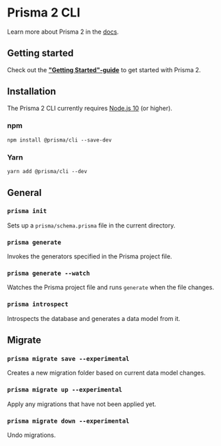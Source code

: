 # Prisma 2 CLI

Learn more about Prisma 2 in the [docs](https://github.com/prisma/prisma).

## Getting started

Check out the [**"Getting Started"-guide**](https://github.com/prisma/prisma/blob/master/docs/getting-started.md) to get started with Prisma 2.

## Installation

The Prisma 2 CLI currently requires [Node.js 10](https://nodejs.org/en/download/releases/) (or higher).

### npm

```
npm install @prisma/cli --save-dev
```

### Yarn

```
yarn add @prisma/cli --dev
```

## General

### `prisma init`

Sets up a `prisma/schema.prisma` file in the current directory.

### `prisma generate`

Invokes the generators specified in the Prisma project file.

### `prisma generate --watch`

Watches the Prisma project file and runs `generate` when the file changes.

### `prisma introspect`

Introspects the database and generates a data model from it.

## Migrate

### `prisma migrate save --experimental`

Creates a new migration folder based on current data model changes.

### `prisma migrate up --experimental`

Apply any migrations that have not been applied yet.

### `prisma migrate down --experimental`

Undo migrations.
